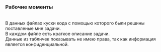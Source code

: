 <H3>Рабочие моменты</H3>
<br>В данных файлах куски кода с помощью которого были решины поставленые мне задачи. 
<br>В каждом файле есть краткое описание задачи.
<br>Данные из табличек показывать не имею права, так как информация является конфиденциальной.

